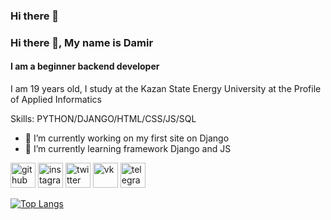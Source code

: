 
### Hi there 👋

<!--
**wm-d-a/wm-d-a** is a ✨ _special_ ✨ repository because its `README.md` (this file) appears on your GitHub profile.

Here are some ideas to get you started:

- 🔭 I’m currently working on ...
- 🌱 I’m currently learning ...
- 👯 I’m looking to collaborate on ...
- 🤔 I’m looking for help with ...
- 💬 Ask me about ...
- 📫 How to reach me: ...
- 😄 Pronouns: ...
- ⚡ Fun fact: ...
-->

### Hi there 👋, My name is Damir
#### I am a beginner backend developer
I am 19 years old, I study at the Kazan State Energy University at the Profile of Applied Informatics

Skills: PYTHON/DJANGO/HTML/CSS/JS/SQL

- 🔭 I’m currently working on my first site on Django 
- 🌱 I’m currently learning framework Django and JS 


[<img src='https://cdn.jsdelivr.net/npm/simple-icons@3.0.1/icons/github.svg' alt='github' height='40'>](https://github.com/wm-d-a)  [<img src='https://cdn.jsdelivr.net/npm/simple-icons@3.0.1/icons/instagram.svg' alt='instagram' height='40'>](https://www.instagram.com/wm_d_a/)  [<img src='https://cdn.jsdelivr.net/npm/simple-icons@3.0.1/icons/twitter.svg' alt='twitter' height='40'>](https://twitter.com/wm-d-a)  [<img src='https://cdn.jsdelivr.net/npm/simple-icons@3.0.1/icons/vk.svg' alt='vk' height='40'>](https://vk.com/delukaaa)  [<img src='https://cdn.jsdelivr.net/npm/simple-icons@3.0.1/icons/telegram.svg' alt='telegram' height='40'>](https://t.me/delukaaa)  

[![Top Langs](https://github-readme-stats.vercel.app/api/top-langs/?username=wm-d-a)](https://github.com/anuraghazra/github-readme-stats)


